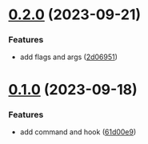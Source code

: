 # [0.2.0](https://github.com/oclif/plugin-test-core-v1/compare/0.1.0...0.2.0) (2023-09-21)


### Features

* add flags and args ([2d06951](https://github.com/oclif/plugin-test-core-v1/commit/2d06951491c7f0b205eac0b24a74d25abd349023))



# [0.1.0](https://github.com/oclif/plugin-test-core-v1/compare/61d00e92628f0292548c67923700337dfb06362a...0.1.0) (2023-09-18)


### Features

* add command and hook ([61d00e9](https://github.com/oclif/plugin-test-core-v1/commit/61d00e92628f0292548c67923700337dfb06362a))



